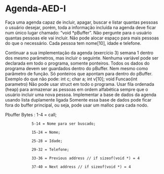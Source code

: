 # Agenda-AED-I

Faça uma agenda capaz de incluir, apagar, buscar e listar
quantas pessoas o usuário desejar, porém, toda a informação
incluída na agenda deve ficar num único lugar chamado: “void
*pBuffer”.
Não pergunte para o usuário quantas pessoas ele vai incluir.
Não pode alocar espaço para mais pessoas do que o
necessário.
Cada pessoa tem nome[10], idade e telefone.

Continuar a sua implementação da agenda (exercício 3) semana 1 dentro dos mesmo parâmetros, mas incluir o seguinte.
Nenhuma variável pode ser declarada em todo o programa, somente ponteiros. Todos os dados do programa devem ser guardados dentro do pBuffer.
Nem mesmo como parâmetro de função. Só ponteiros que apontam para dentro do pBuffer.
Exemplo do que não pode: int c; char a; int v[10];  void Funcao(int parametro)
Não pode usar struct em todo o programa.
Usar fila ordenada (heap) para armazenar as pessoas em ordem alfabética sempre que o usuário incluir uma nova pessoa.
Implementar a base de dados da agenda usando lista duplamente ligada
Somente essa base de dados pode ficar fora do buffer principal, ou seja, pode usar um malloc para cada nodo.

Pbuffer Bytes : 1-4 = call;
                
                5-14 = Nome para ser buscado;
                
                15-24 = Nome;
                 
                25-28 = Idade;
                 
                29-32 = Telefone;
                 
                33-36 = Previous address // if sizeof(void *) = 4
                 
                37-40 = Next address // if sizeof(void *) = 4
